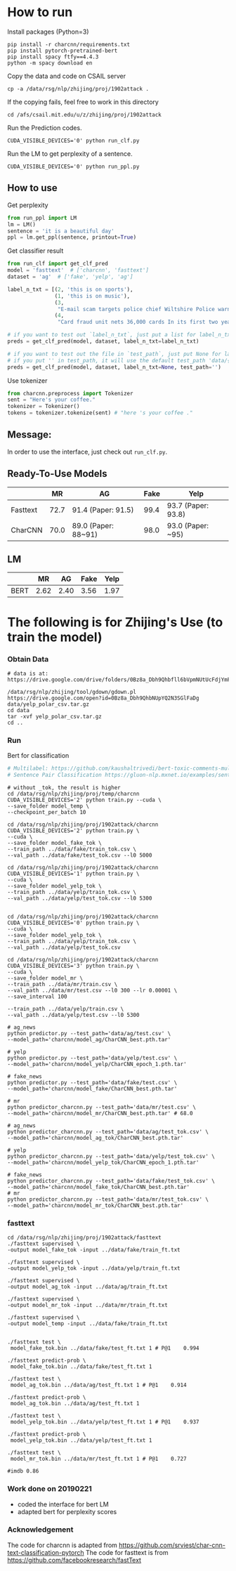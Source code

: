 
# How to run
Install packages (Python=3)
```
pip install -r charcnn/requirements.txt
pip install pytorch-pretrained-bert
pip install spacy ftfy==4.4.3
python -m spacy download en
```
Copy the data and code on CSAIL server
```
cp -a /data/rsg/nlp/zhijing/proj/1902attack .
```
If the copying fails, feel free to work in this directory
```
cd /afs/csail.mit.edu/u/z/zhijing/proj/1902attack
```
Run the Prediction codes.
```
CUDA_VISIBLE_DEVICES='0' python run_clf.py
```
Run the LM to get perplexity of a sentence.
```
CUDA_VISIBLE_DEVICES='0' python run_ppl.py
```

## How to use
Get perplexity
```python
from run_ppl import LM
lm = LM()
sentence = 'it is a beautiful day'
ppl = lm.get_ppl(sentence, printout=True)

```

Get classifier result
```python
from run_clf import get_clf_pred
model = 'fasttext'  # ['charcnn', 'fasttext']
dataset = 'ag'  # ['fake', 'yelp', 'ag']

label_n_txt = [(2, 'this is on sports'),
               (1, 'this is on music'),
               (3,
                "E-mail scam targets police chief Wiltshire Police warns about ""phishing"" after its fraud squad chief was targeted."),
               (4,
                "Card fraud unit nets 36,000 cards In its first two years, the UK's dedicated card fraud unit, has recovered 36,000 stolen cards and 171 arrests - and estimates it saved 65m.")]

# if you want to test out `label_n_txt`, just put a list for label_n_txt
preds = get_clf_pred(model, dataset, label_n_txt=label_n_txt)

# if you want to test out the file in `test_path`, just put None for label_n_txt.
# if you put '' in test_path, it will use the default test_path 'data/{}/test{}.txt'
preds = get_clf_pred(model, dataset, label_n_txt=None, test_path='')
```

Use tokenizer
```python
from charcnn.preprocess import Tokenizer
sent = "Here's your coffee."
tokenizer = Tokenizer()
tokens = tokenizer.tokenize(sent) # "here 's your coffee ."
```

## Message:
In order to use the interface, just check out `run_clf.py`.

## Ready-To-Use Models
| | MR| AG | Fake| Yelp|  
|---|---|---|---|---|
|Fasttext| 72.7|91.4 (Paper: 91.5)|99.4|93.7 (Paper: 93.8)|
|CharCNN| 70.0|89.0 (Paper: 88~91)|98.0|93.0 (Paper: ~95)|

## LM
| | MR| AG | Fake| Yelp|  
|---|---|---|---|---|
|BERT| 2.62|2.40|3.56|1.97|


# The following is for Zhijing's Use (to train the model)
### Obtain Data
```
# data is at: https://drive.google.com/drive/folders/0Bz8a_Dbh9Qhbfll6bVpmNUtUcFdjYmF2SEpmZUZUcVNiMUw1TWN6RDV3a0JHT3kxLVhVR2M

/data/rsg/nlp/zhijing/tool/gdown/gdown.pl https://drive.google.com/open?id=0Bz8a_Dbh9QhbNUpYQ2N3SGlFaDg data/yelp_polar_csv.tar.gz
cd data
tar -xvf yelp_polar_csv.tar.gz
cd ..
```

### Run
Bert for classification
```python
# Multilabel: https://github.com/kaushaltrivedi/bert-toxic-comments-multilabel/blob/master/toxic-bert-multilabel-classification.ipynb
# Sentence Pair Classification https://gluon-nlp.mxnet.io/examples/sentence_embedding/bert.html
```

```
# without _tok, the result is higher
cd /data/rsg/nlp/zhijing/proj/temp/charcnn
CUDA_VISIBLE_DEVICES='2' python train.py --cuda \
--save_folder model_temp \
--checkpoint_per_batch 10

cd /data/rsg/nlp/zhijing/proj/1902attack/charcnn
CUDA_VISIBLE_DEVICES='2' python train.py \
--cuda \
--save_folder model_fake_tok \
--train_path ../data/fake/train_tok.csv \
--val_path ../data/fake/test_tok.csv --l0 5000

cd /data/rsg/nlp/zhijing/proj/1902attack/charcnn
CUDA_VISIBLE_DEVICES='1' python train.py \
--cuda \
--save_folder model_yelp_tok \
--train_path ../data/yelp/train_tok.csv \
--val_path ../data/yelp/test_tok.csv --l0 5300


cd /data/rsg/nlp/zhijing/proj/1902attack/charcnn
CUDA_VISIBLE_DEVICES='0' python train.py \
--cuda \
--save_folder model_yelp_tok \
--train_path ../data/yelp/train_tok.csv \
--val_path ../data/yelp/test_tok.csv 

cd /data/rsg/nlp/zhijing/proj/1902attack/charcnn
CUDA_VISIBLE_DEVICES='3' python train.py \
--cuda \
--save_folder model_mr \
--train_path ../data/mr/train.csv \
--val_path ../data/mr/test.csv --l0 300 --lr 0.00001 \
--save_interval 100

--train_path ../data/yelp/train.csv \
--val_path ../data/yelp/test.csv --l0 5300

# ag_news
python predictor.py --test_path='data/ag/test.csv' \
--model_path='charcnn/model_ag/CharCNN_best.pth.tar'

# yelp
python predictor.py --test_path='data/yelp/test.csv' \
--model_path='charcnn/model_yelp/CharCNN_epoch_1.pth.tar'

# fake_news
python predictor.py --test_path='data/fake/test.csv' \
--model_path='charcnn/model_fake/CharCNN_best.pth.tar'

# mr
python predictor_charcnn.py --test_path='data/mr/test.csv' \
--model_path='charcnn/model_mr/CharCNN_best.pth.tar' # 68.0

# ag_news
python predictor_charcnn.py --test_path='data/ag/test_tok.csv' \
--model_path='charcnn/model_ag_tok/CharCNN_best.pth.tar'

# yelp
python predictor_charcnn.py --test_path='data/yelp/test_tok.csv' \
--model_path='charcnn/model_yelp_tok/CharCNN_epoch_1.pth.tar'

# fake_news
python predictor_charcnn.py --test_path='data/fake/test_tok.csv' \
--model_path='charcnn/model_fake_tok/CharCNN_best.pth.tar'
# mr
python predictor_charcnn.py --test_path='data/mr/test_tok.csv' \
--model_path='charcnn/model_mr_tok/CharCNN_best.pth.tar'
```

### fasttext
```
cd /data/rsg/nlp/zhijing/proj/1902attack/fasttext
./fasttext supervised \
-output model_fake_tok -input ../data/fake/train_ft.txt 

./fasttext supervised \
-output model_yelp_tok -input ../data/yelp/train_ft.txt 

./fasttext supervised \
-output model_ag_tok -input ../data/ag/train_ft.txt 

./fasttext supervised \
-output model_mr_tok -input ../data/mr/train_ft.txt 

./fasttext supervised \
-output model_temp -input ../data/fake/train_ft.txt 


./fasttext test \
 model_fake_tok.bin ../data/fake/test_ft.txt 1 # P@1	0.994

./fasttext predict-prob \
 model_fake_tok.bin ../data/fake/test_ft.txt 1
 
./fasttext test \
 model_ag_tok.bin ../data/ag/test_ft.txt 1 # P@1	0.914

./fasttext predict-prob \
 model_ag_tok.bin ../data/ag/test_ft.txt 1

./fasttext test \
 model_yelp_tok.bin ../data/yelp/test_ft.txt 1 # P@1	0.937

./fasttext predict-prob \
 model_yelp_tok.bin ../data/yelp/test_ft.txt 1
 
./fasttext test \
 model_mr_tok.bin ../data/mr/test_ft.txt 1 # P@1	0.727
 
#imdb 0.86

```

### Work done on 20190221
- coded the interface for bert LM
- adapted bert for perplexity scores

### Acknowledgement
The code for charcnn is adapted from https://github.com/srviest/char-cnn-text-classification-pytorch
The code for fasttext is from https://github.com/facebookresearch/fastText